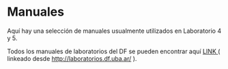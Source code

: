 # Manuales

Aquí hay una selección de manuales usualmente utilizados en Laboratorio 4 y 5.

Todos los manuales de laboratorios del DF se pueden encontrar aquí [ LINK ](https://drive.google.com/drive/folders/1sqipPSqsQYbopn-rxhbmRB6uS_pJ0wuA) ( linkeado desde http://laboratorios.df.uba.ar/ ).
